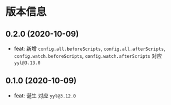 # 版本信息
## 0.2.0 (2020-10-09)
* feat: 新增 `config.all.beforeScripts`, `config.all.afterScripts`, `config.watch.beforeScripts`, `config.watch.afterScripts` 对应 `yyl@3.13.0`
## 0.1.0 (2020-10-09)
* feat: 诞生 对应 `yyl@3.12.0`